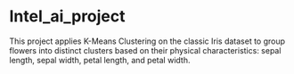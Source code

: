 # Intel_ai_project
This project applies K-Means Clustering on the classic Iris dataset to group flowers into distinct clusters based on their physical characteristics: sepal length, sepal width, petal length, and petal width.
